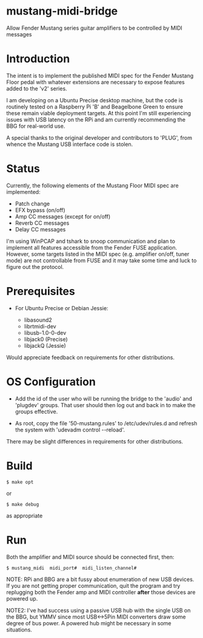 # mustang-midi-bridge

Allow Fender Mustang series guitar amplifiers to be controlled by MIDI
messages

# Introduction

The intent is to implement the published MIDI spec for the Fender
Mustang Floor pedal with whatever extensions are necessary to expose
features added to the 'v2' series. 

I am developing on a Ubuntu Precise desktop machine, but the code is
routinely tested on a Raspberry Pi 'B' and Beagelbone Green to ensure
these remain viable deployment targets.  At this point I'm still
experiencing issues with USB latency on the RPi and am currently
recommending the BBG for real-world use.

A special thanks to the original developer and contributors to 'PLUG',
from whence the Mustang USB interface code is stolen.

# Status

Currently, the following elements of the Mustang Floor MIDI spec are
implemented:

  + Patch change
  + EFX bypass (on/off)
  + Amp CC messages (except for on/off)
  + Reverb CC messages
  + Delay CC messages

I'm using WinPCAP and tshark to snoop communication and plan to
implement all features accessible from the Fender FUSE application.
However, some targets listed in the MIDI spec (e.g. amplifier on/off,
tuner mode) are not controllable from FUSE and it may take some time
and luck to figure out the protocol.

# Prerequisites

  + For Ubuntu Precise or Debian Jessie:

    - libasound2
    - librtmidi-dev
    - libusb-1.0-0-dev
    - libjack0 (Precise) 
    - libjackQ (Jessie)

Would appreciate feedback on requirements for other distributions.

# OS Configuration

  + Add the id of the user who will be running the bridge to the
  'audio' and 'plugdev' groups.  That user should then log out and back
  in to make the groups effective.

  + As root, copy the file '50-mustang.rules' to /etc/udev/rules.d and
  refresh the system with 'udevadm control --reload'.

There may be slight differences in requirements for other distributions.

# Build
```
$ make opt
```
or 
```
$ make debug
```
as appropriate

# Run

Both the amplifier and MIDI source should be connected first, then:
```
$ mustang_midi  midi_port#  midi_listen_channel#
```
NOTE: RPi and BBG are a bit fussy about enumeration of new USB
devices. If you are not getting proper communication, quit the program
and try replugging both the Fender amp and MIDI controller **after**
those devices are powered up.

NOTE2: I've had success using a passive USB hub with the single USB on
the BBG, but YMMV since most USB<->5Pin MIDI converters draw some
degree of bus power.  A powered hub might be necessary in some
situations.

